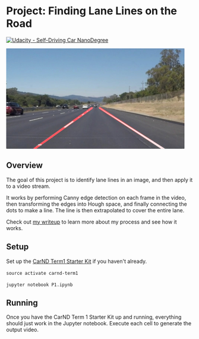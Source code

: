 # Project: Finding Lane Lines on the Road
[![Udacity - Self-Driving Car NanoDegree](https://s3.amazonaws.com/udacity-sdc/github/shield-carnd.svg)](http://www.udacity.com/drive)

<img src="examples/laneLines_thirdPass.jpg" width="480" alt="Combined Image" />

Overview
---
The goal of this project is to identify lane lines in an image, and then apply it to a video stream. 

It works by performing Canny edge detection on each frame in the video, then transforming the edges into Hough space, and finally connecting the dots to make a line. The line is then extrapolated to cover the entire lane.

Check out [my writeup](writeup.md) to learn more about my process and see how it works.

Setup
---

Set up the [CarND Term1 Starter Kit](https://classroom.udacity.com/nanodegrees/nd013/parts/fbf77062-5703-404e-b60c-95b78b2f3f9e/modules/83ec35ee-1e02-48a5-bdb7-d244bd47c2dc/lessons/8c82408b-a217-4d09-b81d-1bda4c6380ef/concepts/4f1870e0-3849-43e4-b670-12e6f2d4b7a7) if you haven't already.

`source activate carnd-term1`

`jupyter notebook P1.ipynb`

Running
---
Once you have the CarND Term 1 Starter Kit up and running, everything should just work in the Jupyter notebook. Execute each cell to generate the output video.
